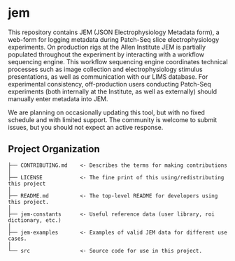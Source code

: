 jem
==============================

This repository contains JEM (JSON Electrophysiology Metadata form), a web-form for logging metadata during Patch-Seq slice electrophysiology experiments. On production rigs at the Allen Institute JEM is partially populated throughout the experiment by interacting with a workflow sequencing engine. This workflow sequencing engine coordinates technical processes such as image collection and electrophysiology stimulus presentations, as well as communication with our LIMS database. For experimental consistency, off-production users conducting Patch-Seq experiments (both internally at the Institute, as well as externally) should manually enter metadata into JEM.

We are planning on occasionally updating this tool, but with no fixed schedule and with limited support.  The community is welcome to submit issues, but you should not expect an active response.

Project Organization
------------

    ├── CONTRIBUTING.md    <- Describes the terms for making contributions
    │
    ├── LICENSE            <- The fine print of this using/redistributing this project
    │
    ├── README.md          <- The top-level README for developers using this project.    
    │
    ├── jem-constants      <- Useful reference data (user library, roi dictionary, etc.)
    │
    ├── jem-examples       <- Examples of valid JEM data for different use cases.
    │
    └── src                <- Source code for use in this project.
